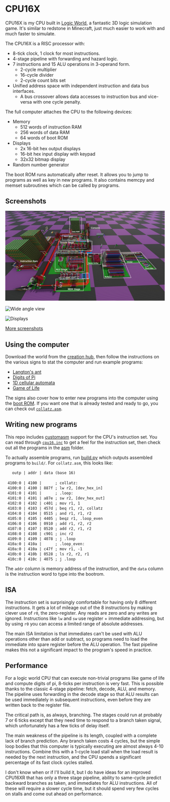 # CPU16X

CPU16X is my CPU built in [Logic World](https://logicworld.net/), a fantastic 3D logic
simulation game. It's similar to redstone in Minecraft, just much easier to work with
and much faster to simulate.

The CPU16X is a RISC processor with:
* 8-tick clock, 1 clock for most instructions.
* 4-stage pipeline with forwarding and hazard logic.
* 7 instructions and 15 ALU operations in 3-operand form.
  * 2-cycle multiplier
  * 16-cycle divider
  * 2-cycle count bits set
* Unified address space with independent instruction and data bus interfaces.
  * A bus crossover allows data accesses to instruction bus and vice-versa with one cycle penalty.

The full computer attaches the CPU to the following devices:
* Memory
  * 512 words of instruction RAM
  * 256 words of data RAM
  * 64 words of boot ROM
* Displays
  * 2x 16-bit hex output displays
  * 16-bit hex input display with keypad
  * 32x32 bitmap display
* Random number generator

The boot ROM runs automatically after reset. It allows you to jump to programs as well as key in new
programs. It also contains memcpy and memset subroutines which can be called by programs.

## Screenshots

![CPU components](screenshots/components.jpg)

![Wide angle view](screenshots/wide.jpg)

![Displays](screenshots/display.jpg)

[More screenshots](screenshots/)

## Using the computer

Download the world from the [creation hub](https://logicworld.net/view/ctn-6fac6cf6), then follow
the instructions on the various signs to stat the computer and run example programs:

* [Langton's ant](asm/ant.asm)
* [Digits of Pi](asm/pi.asm)
* [1D cellular automata](asm/ca1d.asm)
* [Game of Life](asm/life.asm)

The signs also cover how to enter new programs into the computer using the [boot ROM](asm/rom.asm).
If you want one that is already tested and ready to go, you can check out
[`collatz.asm`](asm/collatz.asm).

## Writing new programs

This repo includes [customasm](https://github.com/hlorenzi/customasm) support for the CPU's
instruction set. You can read through [`cpu16.inc`](asm/cpu16.inc) to get a feel for the instruction
set, then check out all the programs in the [asm](asm) folder. 

To actually assemble programs, run [build.py](build.py) which outputs assembled programs to
`build/`. For `collatz.asm`, this looks like:

```
   outp | addr | data (base 16)

 4100:0 | 4100 |      ; collatz:
 4100:0 | 4100 | 887f ; lw r2, [dev_hex_in]
 4101:0 | 4101 |      ; .loop:
 4101:0 | 4101 | a87e ; sw r2, [dev_hex_out]
 4102:0 | 4102 | c401 ; mov r1, 1
 4103:0 | 4103 | 457d ; beq r1, r2, collatz
 4104:0 | 4104 | 0515 ; and r1, r1, r2
 4105:0 | 4105 | 4405 ; beqz r1, .loop_even
 4106:0 | 4106 | 0910 ; add r1, r2, r2
 4107:0 | 4107 | 0520 ; add r2, r1, r2
 4108:0 | 4108 | c901 ; inc r2
 4109:0 | 4109 | 4078 ; j .loop
 410a:0 | 410a |      ; .loop_even:
 410a:0 | 410a | c47f ; mov r1, -1
 410b:0 | 410b | 0528 ; ls r2, r2, r1
 410c:0 | 410c | 4075 ; j .loop
```

The `addr` column is memory address of the instruction, and the `data` column is the instruction
word to type into the bootrom.

## ISA

The instruction set is surprisingly comfortable for having only 8 different instructions. It gets a
lot of mileage out of the 8 instructions by making clever use of `r0`, the zero-register. Any reads
are zero and any writes are ignored. Instructions like `lw` and `sw` use register + immediate
addressing, but by using `r0` you can access a limited range of absolute addresses.

The main ISA limitation is that immediates can't be used with ALU operations other than add or subtract,
so programs need to load the immediate into spare register before the ALU operation. The fast
pipeline makes this not a significant impact to the program's speed in practice.

## Performance

For a logic world CPU that can execute non-trivial programs like game of life and compute digits of
pi, 8-ticks per instruction is very fast. This is possible thanks to the classic 4-stage pipeline:
fetch, decode, ALU, and memory. The pipeline uses forwarding in the decode stage so that ALU results
can be used immediately in subsequent instructions, even before they are written back to the
register file.

The critical path is, as always, branching. The stages could run at probably 7 or 6 ticks except
that they need time to respond to a branch taken signal, which unfortunately has a few ticks of
delay itself.

The main weakness of the pipeline is its length, coupled with a complete lack of branch prediction.
Any branch taken costs 4 cycles, but the simple loop bodies that this computer is typically
executing are almost always 4-10 instructions. Combine this with a 1-cycle load stall when the load
result is needed by the next instruction, and the CPU spends a significant percentage of its fast
clock cycles stalled.

I don't know when or if I'll build it, but I do have ideas for an improved CPU16XR that has only a
three stage pipeline, ability to same-cycle predict backward branches as taken, and immediates for
ALU instructions. All of these will require a slower cycle time, but it should spend very few cycles
on stalls and come out ahead on performance.

